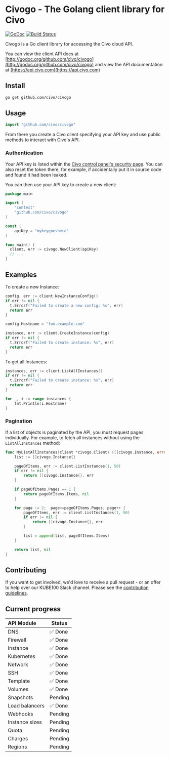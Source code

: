 # Civogo - The Golang client library for Civo

[![GoDoc](https://godoc.org/github.com/civo/civogo?status.svg)](https://godoc.org/github.com/civo/civogo)
[![Build Status](https://github.com/civo/civogo/workflows/Test/badge.svg)](https://github.com/civo/civogo/actions)


Civogo is a Go client library for accessing the Civo cloud API.

You can view the client API docs at [http://godoc.org/github.com/civo/civogo](http://godoc.org/github.com/civo/civogo) and view the API documentation at [https://api.civo.com](https://api.civo.com)


## Install

```sh
go get github.com/civo/civogo
```

## Usage

```go
import "github.com/civo/civogo"
```

From there you create a Civo client specifying your API key and use public methods to interact with Civo's API.

### Authentication

Your API key is listed within the [Civo control panel's security page](https://www.civo.com/account/security). You can also reset the token there, for example, if accidentally put it in source code and found it had been leaked.

You can then use your API key to create a new client:

```go
package main

import (
	"context"
	"github.com/civo/civogo"
)

const (
    apiKey = "mykeygoeshere"
)

func main() {
  client, err := civogo.NewClient(apiKey)
  // ...
}
```

## Examples

To create a new Instance:

```go
config, err := client.NewInstanceConfig()
if err != nil {
  t.Errorf("Failed to create a new config: %s", err)
  return err
}

config.Hostname = "foo.example.com"

instance, err := client.CreateInstance(config)
if err != nil {
  t.Errorf("Failed to create instance: %s", err)
  return err
}
```

To get all Instances:

```go
instances, err := client.ListAllInstances()
if err != nil {
  t.Errorf("Failed to create instance: %s", err)
  return err
}

for _, i := range instances {
    fmt.Println(i.Hostname)
}
```

### Pagination

If a list of objects is paginated by the API, you must request pages individually. For example, to fetch all instances without using the `ListAllInstances` method:

```go
func MyListAllInstances(client *civogo.Client) ([]civogo.Instance, error) {
    list := []civogo.Instance{}

    pageOfItems, err := client.ListInstances(1, 50)
    if err != nil {
        return []civogo.Instance{}, err
    }

    if pageOfItems.Pages == 1 {
        return pageOfItems.Items, nil
    }

    for page := 2;  page<=pageOfItems.Pages; page++ {
        pageOfItems, err := client.ListInstances(1, 50)
        if err != nil {
            return []civogo.Instance{}, err
        }

        list = append(list, pageOfItems.Items)
    }

    return list, nil
}
```

## Contributing

If you want to get involved, we'd love to receive a pull request - or an offer to help over our KUBE100 Slack channel. Please see the [contribution guidelines](CONTRIBUTING.md).

## Current progress

| API Module | Status |
| :--- | --- |
| DNS | ✅ Done |
| Firewall | ✅ Done |
| Instance | ✅ Done |
| Kubernetes | ✅ Done |
| Network | ✅ Done |
| SSH | ✅ Done |
| Template | ✅ Done |
| Volumes | ✅ Done |
| Snapshots | Pending |
| Load balancers | ✅ Done |
| Webhooks | Pending |
| Instance sizes | Pending |
| Quota | Pending |
| Charges | Pending |
| Regions | Pending |